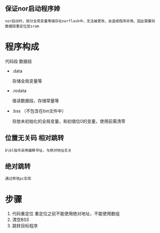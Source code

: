 ## 保证nor启动程序婞
    nor启动时，部分全局变量等储存在norflash中，无法被更改，会造成程序异常。因此需要将数据段重定位至sram




# 程序构成

代码段
数据段
* .data 
  
    存储全局变量等
* .rodata 
    
    值读数据段，存储常量等
* .bss （不包含在bin文件中）
    
    存放未初始化的全局变量，和初值位0的变量，使用前需清零

## 位置无关码 相对跳转
    b\bl指令采用偏移寻址，与绝对地址无关
## 绝对跳转
    通过修改pc实现


# 步骤
1. 代码重定位
   重定位之前不能使用绝对地址，不能使用数组
2. 清空BSS
3. 跳转目标程序
   